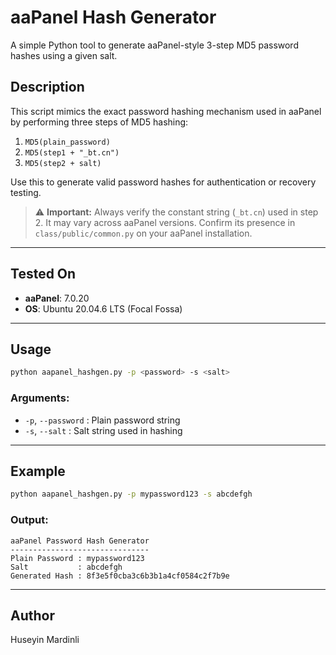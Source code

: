 # aaPanel Hash Generator

A simple Python tool to generate aaPanel-style 3-step MD5 password hashes using a given salt.

## Description

This script mimics the exact password hashing mechanism used in aaPanel by performing three steps of MD5 hashing:

1. `MD5(plain_password)`
2. `MD5(step1 + "_bt.cn")`
3. `MD5(step2 + salt)`

Use this to generate valid password hashes for authentication or recovery testing.

> ⚠️ **Important:** Always verify the constant string (`_bt.cn`) used in step 2. It may vary across aaPanel versions. Confirm its presence in `class/public/common.py` on your aaPanel installation.

---

## Tested On

* **aaPanel**: 7.0.20
* **OS**: Ubuntu 20.04.6 LTS (Focal Fossa)

---

## Usage

```bash
python aapanel_hashgen.py -p <password> -s <salt>
```

### Arguments:

* `-p`, `--password` : Plain password string
* `-s`, `--salt`     : Salt string used in hashing

---

## Example

```bash
python aapanel_hashgen.py -p mypassword123 -s abcdefgh
```

### Output:

```
aaPanel Password Hash Generator
-------------------------------
Plain Password : mypassword123
Salt           : abcdefgh
Generated Hash : 8f3e5f0cba3c6b3b1a4cf0584c2f7b9e
```

---

## Author

Huseyin Mardinli
